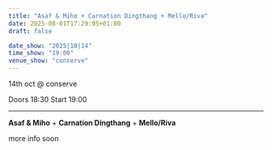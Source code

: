 ```yaml
---
title: "Asaf & Miho + Carnation Dingthang + Mello/Riva"
date: 2025-08-01T17:29:05+01:00
draft: false

date_show: "2025|10|14"
time_show: "19:00"
venue_show: "conserve"
---
```


14th oct @ conserve

Doors 18:30
Start 19:00

---

**Asaf & Miho** + **Carnation Dingthang** + **Mello/Riva**

more info soon

<!-- ![Asaf & Miho + Carnation Dingthang + Mello/Riva](../../posters/2025-10-14.jpg) -->
